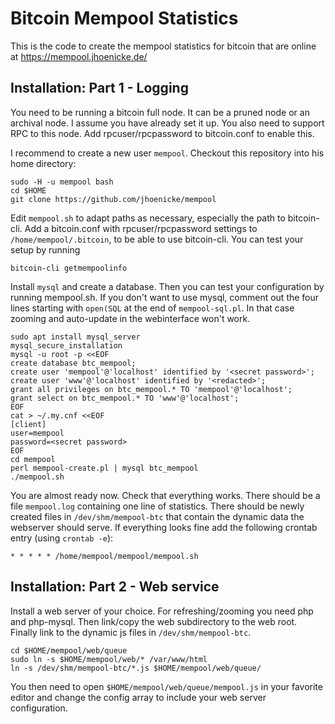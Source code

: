 # Bitcoin Mempool Statistics

This is the code to create the mempool statistics for bitcoin that are online
at https://mempool.jhoenicke.de/

## Installation: Part 1 - Logging

You need to be running a bitcoin full node.  It can be a pruned node or an
archival node.  I assume you have already set it up.  You also need to
support RPC to this node.  Add rpcuser/rpcpassword to bitcoin.conf to enable
this.

I recommend to create a new user `mempool`.   Checkout this repository into
his home directory:

    sudo -H -u mempool bash
    cd $HOME
    git clone https://github.com/jhoenicke/mempool

Edit `mempool.sh` to adapt paths as necessary, especially the path to 
bitcoin-cli.  Add a bitcoin.conf with rpcuser/rpcpassword settings to 
`/home/mempool/.bitcoin`, to be able to use bitcoin-cli.  You can test your
setup by running

    bitcoin-cli getmempoolinfo

Install `mysql` and create a database. Then you can test your
configuration by running mempool.sh.  If you don't want to use mysql,
comment out the four lines starting with `open(SQL` at the end of
`mempool-sql.pl`.  In that case zooming and auto-update in the
webinterface won't work.

    sudo apt install mysql_server
    mysql_secure_installation
    mysql -u root -p <<EOF
    create database btc_mempool;
    create user 'mempool'@'localhost' identified by '<secret password>';
    create user 'www'@'localhost' identified by '<redacted>';
    grant all privileges on btc_mempool.* TO 'mempool'@'localhost';
    grant select on btc_mempool.* TO 'www'@'localhost';
    EOF
    cat > ~/.my.cnf <<EOF
    [client]
    user=mempool
    password=<secret password>
    EOF
    cd mempool
    perl mempool-create.pl | mysql btc_mempool
    ./mempool.sh

You are almost ready now.  Check that everything works.  There should be a
file `mempool.log` containing one line of statistics.  There should be
newly created files in `/dev/shm/mempool-btc` that contain the dynamic data the
webserver should serve.  If everything looks fine add the following crontab 
entry (using `crontab -e`):

    * * * * * /home/mempool/mempool/mempool.sh 

## Installation: Part 2 - Web service

Install a web server of your choice.  For refreshing/zooming you need
php and php-mysql.  Then link/copy the web subdirectory to the web
root.  Finally link to the dynamic js files in `/dev/shm/mempool-btc`.

    cd $HOME/mempool/web/queue
    sudo ln -s $HOME/mempool/web/* /var/www/html
    ln -s /dev/shm/mempool-btc/*.js $HOME/mempool/web/queue/

You then need to open `$HOME/mempool/web/queue/mempool.js` in your favorite
editor and change the config array to include your web server configuration.
